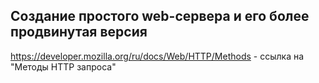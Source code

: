 ## Создание простого web-сервера и его более продвинутая версия
https://developer.mozilla.org/ru/docs/Web/HTTP/Methods   -  ссылка на "Методы HTTP запроса"
